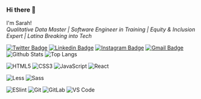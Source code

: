 ### Hi there 👋


I'm Sarah!
<br>
*Qualitative Data Master | Software Engineer in Training | Equity & Inclusion Expert | Latina Breaking into Tech*

[![Twitter Badge](https://img.shields.io/badge/-@TechQuieroMucho-00acee?style=flat&logo=Twitter&logoColor=white)](https://twitter.com/intent/follow?screen_name=TechQuieroMucho "Follow on Twitter")
[![Linkedin Badge](https://img.shields.io/badge/-smgraywood-blue?style=flat-square&logo=Linkedin&logoColor=white&link=https://www.linkedin.com/in/smgraywood/)](https://www.linkedin.com/in/smgraywood/)
[![Instagram Badge](https://img.shields.io/badge/-tech.quiero.mucho-purple?style=flat-square&logo=instagram&logoColor=white&link=https://instagram.com/tech.quiero.mucho/)](https://instagram.com/tech.quiero.mucho)
[![Gmail Badge](https://img.shields.io/badge/-smgraywood@gmail.com-c14438?style=flat-square&logo=Gmail&logoColor=white&link=mailto:smgraywood@gmail.com)](mailto:smgraywood@gmail.com)
![Github Stats](https://github-readme-stats.vercel.app/api?username=smgraywood&count_private=true&show_icons=true&include_all_commits=true)
![Top Langs](https://github-readme-stats.vercel.app/api/top-langs/?username=smgraywood&hide=TeX&layout=compact)


![HTML5](https://img.shields.io/badge/-HTML5-%23E44D27?style=flat-square&logo=html5&logoColor=ffffff)
![CSS3](https://img.shields.io/badge/-CSS3-%231572B6?style=flat-square&logo=css3)
![JavaScript](https://img.shields.io/badge/-JavaScript-%23F7DF1C?style=flat-square&logo=javascript&logoColor=000000&labelColor=%23F7DF1C&color=%23FFCE5A)
![React](https://img.shields.io/badge/-React-%23282C34?style=flat-square&logo=react)

![Less](https://img.shields.io/badge/-Less-%231d365d?style=flat-square&logo=less&logoColor=ffffff)
![Sass](https://img.shields.io/badge/-Sass-%23CC6699?style=flat-square&logo=sass&logoColor=ffffff)

![ESlint](https://img.shields.io/badge/-ESLint-%234B32C3?style=flat-square&logo=eslint)
![Git](https://img.shields.io/badge/-Git-%23F05032?style=flat-square&logo=git&logoColor=%23ffffff)
![GitLab](https://img.shields.io/badge/-GitLab-FCA121?style=flat-square&logo=gitlab)
![VS Code](https://img.shields.io/badge/-VSCode-%23007ACC?style=flat-square&logo=visual-studio-code)


<!--
**smgraywood/smgraywood** is a ✨ _special_ ✨ repository because its `README.md` (this file) appears on your GitHub profile.

Here are some ideas to get you started:

- 🔭 I’m currently working on ...
- 🌱 I’m currently learning ...
- 👯 I’m looking to collaborate on ...
- 🤔 I’m looking for help with ...
- 💬 Ask me about ...
- 📫 How to reach me: ...
- 😄 Pronouns: ...
- ⚡ Fun fact: ...
-->
